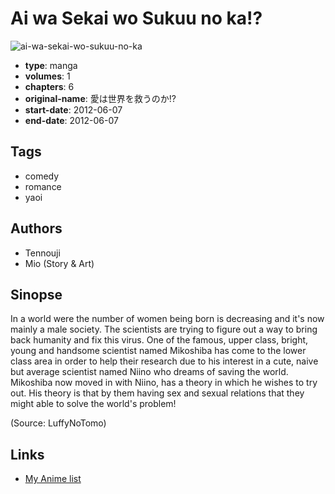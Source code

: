 # Ai wa Sekai wo Sukuu no ka!?

![ai-wa-sekai-wo-sukuu-no-ka](https://cdn.myanimelist.net/images/manga/3/166779.jpg)

-   **type**: manga
-   **volumes**: 1
-   **chapters**: 6
-   **original-name**: 愛は世界を救うのか!?
-   **start-date**: 2012-06-07
-   **end-date**: 2012-06-07

## Tags

-   comedy
-   romance
-   yaoi

## Authors

-   Tennouji
-   Mio (Story & Art)

## Sinopse

In a world were the number of women being born is decreasing and it's now mainly a male society. The scientists are trying to figure out a way to bring back humanity and fix this virus. One of the famous, upper class, bright, young and handsome scientist named Mikoshiba has come to the lower class area in order to help their research due to his interest in a cute, naive but average scientist named Niino who dreams of saving the world. Mikoshiba now moved in with Niino, has a theory in which he wishes to try out. His theory is that by them having sex and sexual relations that they might able to solve the world's problem!

(Source: LuffyNoTomo)

## Links

-   [My Anime list](https://myanimelist.net/manga/57237/Ai_wa_Sekai_wo_Sukuu_no_ka)
